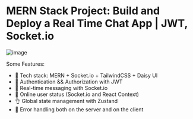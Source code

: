 # MERN Stack Project: Build and Deploy a Real Time Chat App | JWT, Socket.io

![image](https://github.com/GkkyShab/chatapp-using-MERN/assets/92249858/19b258c8-af57-414a-8bac-e883a0d1c523)

Some Features:

-   🌟 Tech stack: MERN + Socket.io + TailwindCSS + Daisy UI
-   🎃 Authentication && Authorization with JWT
-   👾 Real-time messaging with Socket.io
-   🚀 Online user status (Socket.io and React Context)
-   👌 Global state management with Zustand
-   🐞 Error handling both on the server and on the client

